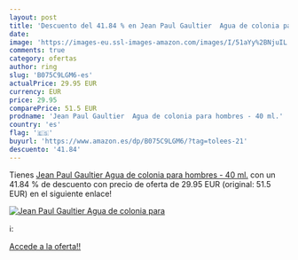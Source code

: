 ```yaml
---
layout: post
title: 'Descuento del 41.84 % en Jean Paul Gaultier  Agua de colonia para'
date: 
image: 'https://images-eu.ssl-images-amazon.com/images/I/51aYy%2BNjuIL._SL200_.jpg'
comments: true
category: ofertas
author: ring
slug: 'B075C9LGM6-es'
actualPrice: 29.95 EUR
currency: EUR
price: 29.95
comparePrice: 51.5 EUR
prodname: 'Jean Paul Gaultier  Agua de colonia para hombres - 40 ml.'
country: 'es'
flag: '🇪🇸'
buyurl: 'https://www.amazon.es/dp/B075C9LGM6/?tag=tolees-21'
descuento: '41.84'
---
```


Tienes [Jean Paul Gaultier  Agua de colonia para hombres - 40 ml.](https://www.amazon.es/dp/B075C9LGM6/?tag=tolees-21) con un 41.84 % de descuento con precio de oferta de 29.95 EUR (original: 51.5 EUR) en el siguiente enlace!

[![Jean Paul Gaultier  Agua de colonia para](https://images-eu.ssl-images-amazon.com/images/I/51aYy%2BNjuIL._SL200_.jpg)](https://www.amazon.es/dp/B075C9LGM6/?tag=tolees-21)

ℹ️:


[Accede a la oferta!!](https://www.amazon.es/dp/B075C9LGM6/?tag=tolees-21)
